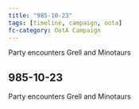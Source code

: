 ```yaml
---
title: "985-10-23"
tags: [timeline, campaign, oota]
fc-category: OotA Campaign
---
```

<span class='ob-timelines'
	data-date='985-10-23-00'
	data-title='Campaign: NAGA Adventures'
	data-class='orange'> Party encounters Grell and Minotaurs </span>
## 985-10-23
Party encounters Grell and Minotaurs
